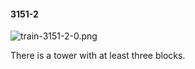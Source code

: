 #### 3151-2
![train-3151-2-0.png](https://github.com/lil-lab/nlvr/raw/master/nlvr/train/images/16/train-3151-2-0.png "train-3151-2-0.png")

There is a tower with at least three blocks.